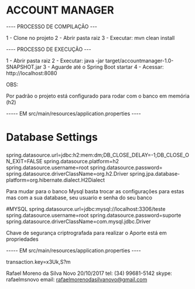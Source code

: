 # ACCOUNT MANAGER

 ---- PROCESSO DE COMPILAÇÃO ---

 1 - Clone no projeto
 2 - Abrir pasta raiz
 3 - Executar: mvn clean install


 ---- PROCESSO DE EXECUÇÃO ---

  1 - Abrir pasta raiz
  2 - Executar: java -jar target/accountmanager-1.0-SNAPSHOT.jar
  3 - Aguarde até o Spring Boot startar
  4 - Acessar: http://localhost:8080


OBS:

Por padrão o projeto está configurado para rodar com o banco em memória (h2)

  ----- EM src/main/resources/application.properties ----
  ###
  #   Database Settings
  ###
  spring.datasource.url=jdbc:h2:mem:dm;DB_CLOSE_DELAY=-1;DB_CLOSE_ON_EXIT=FALSE
  spring.datasource.platform=h2
  spring.datasource.username=root
  spring.datasource.password=
  spring.datasource.driverClassName=org.h2.Driver
  spring.jpa.database-platform=org.hibernate.dialect.H2Dialect

Para mudar para o banco Mysql basta trocar as configurações para estas mas com a sua database, seu usuario e senha do seu banco

 #MYSQL
 spring.datasource.url=jdbc:mysql://localhost:3306/teste
 spring.datasource.username=root
 spring.datasource.password=suporte
 spring.datasource.driverClassName=com.mysql.jdbc.Driver



Chave de segurança criptrografada para realizar o Aporte está em propriedades

  ----- EM src/main/resources/application.properties ----

  transaction.key=x3Uk,S?m


Rafael Moreno da Silva Novo 20/10/2017
tel: (34) 99681-5142
skype: rafaelmsnovo
email: rafaelmorenodasilvanovo@gmail.com
